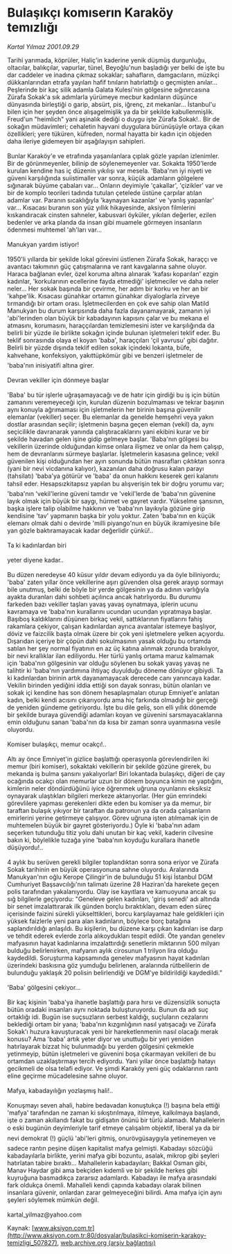 # Bulaşıkçı komıserın Karaköy temızlığı

*Kartal Yılmaz 2001.09.29*

<div class="pNewsDetailMainContent ctx_content" itemprop="articleBody">
 Tarihi yarımada, köprüler, Haliç'in kaderine yenik düşmüş durgunluğu, oltacılar, balıkçılar, vapurlar, tünel, Beyoğlu'nun başladığı yer belki de işte bu dar caddeler ve inadına çıkmaz sokaklar; sahafların, damgacıların, müzikçi dükkanlarından etrafa yayılan hafif tınıların hatırlattığı o geçmişten anılar... Peşlerinde bir kaç silik adamla Galata Kulesi'nin gölgesine sığınırcasına Zürafa Sokak'a sık adımlarla yürümeye mecbur kadınların düşünce dünyasında birleştiği o garip, absürt, pis, iğrenç, zıt mekanlar... İstanbul'u bilen için her şeyden önce alışagelmişlik ya da bir şekilde kabullenmişlik. Freud'un "heimlich" yani aşinalık dediği o duygu işte Zürafa Sokak!.. Bir de sokağın müdavimleri; cehaletin hayvani duygulara bürünüşüyle ortaya çıkan özellikleri; yere tüküren, küfreden, normal hayatta bir kadın için objeden daha ileriye gidemeyen bir aşağılayışın sahipleri.
 <br/>
 <br/>
 Bunlar Karaköy'e ve etrafında yaşanılanlara çıplak gözle yapılan izlenimler. Bir de görünmeyenler, bilinip de söylenemeyenler var. Sokakta 1950'lerde kurulan kendine has iç düzenin yıkılışı var mesela. 'Baba'nın iyi niyeti ve güveni karşılığında suiistimaller var sonra, küçük adamların gölgelere sığınarak büyüme çabaları var... Onların deyimiyle 'çakallar', 'çizikler' var ve bir de komplo teorileri tadında tutulan çetelede üstüne çarpılar atılan adamlar var. Paranın sıcaklığıyla 'kaynayan kazanlar' ve 'yanlış yapanlar' var... Kısacası buranın son yüz yıllık hikayesinde, aksiyon filmlerini kıskandıracak cinsten sahneler, kabusvari öyküler, yıkılan değerler, ezilen bedenler ve arka planda da insan gibi muamele görmeyen insanların ödenmesi muhtemel 'ah'ları var...
 <br/>
 <br/>
 Manukyan yardım istiyor!
 <br/>
 <br/>
 1950'li yıllarda bir şekilde lokal görevini üstlenen Zürafa Sokak, haraççı ve avantacı takımının güç çatışmalarına ve rant kavgalarına sahne oluyor. Haraca bağlanan evler, özel koruma altına alınarak 'kafası koparılan' ezgin kadınlar, 'korkularının ecellerine fayda etmediği' işletmeciler ve daha neler neler... Her sokak başında bir çevirme, her adım bir korku ve her an bir 'kahpe'lik. Kısacası günahkar ortamın günahkar diyaloglarla zirveye tırmandığı bir ortam orası. İşletmecilerden en çok eve sahip olan Matild Manukyan bu durum karşısında daha fazla dayanamayarak, zamanın iyi 'abi'lerinden olan büyük bir kabadayının kapısını çalar ve bu mekana el atmasını, korumasını, haraççılardan temizlemesini ister ve karşılığında da belirli bir yüzde ile birlikte sokağın içinde bulunan işletmeleri teklif eder. Bu teklif sonrasında olaya el koyan 'baba', haraççıları 'çil yavrusu' gibi dağıtır. Belirli bir yüzde dışında teklif edilen sokak içindeki lokanta, büfe, kahvehane, konfeksiyon, yakıttüpkömür gibi ve benzeri işletmeler de 'baba'nın inisiyatifi altına girer.
 <br/>
 <br/>
 Devran vekiller için dönmeye başlar
 <br/>
 <br/>
 'Baba' bu tür işlerle uğraşamayacağı ve de hatır için girdiği bu iş için bütün zamanını veremeyeceği için, kurulan düzenin bozulmaması ve tekrar başının aynı konuyla ağrımaması için işletmelerin her birinin başına güvenilir elemanlar (vekiller) seçer. Bu elemanlar da genelde hemşehri veya yakın dostlar arasından seçilir; işletmenin başına geçen eleman (vekil) da, aynı seçicilikle davranarak yanında çalıştıracaklarını yani ekibini kurar ve bir şekilde havadan gelen işine gidip gelmeye başlar. 'Baba'nın gölgesi bu vekillerin üzerinde olduğundan kimse onlara ilişmez ve onlar da hem çalışıp, hem de devranlarını sürmeye başlarlar. İşletmelerin kasasına gelince; vekil güvenilen kişi olduğundan her ayın sonunda bütün masrafları çıktıktan sonra (yani bir nevi vicdanına kalıyor), kazanılan daha doğrusu kalan parayı (tahsilatı) 'baba'ya götürür ve 'baba' da onun hakkını keserek geri kalanını tahsil eder. Hesapsızkitapsız yapılan bu alışverişin tek bir doğru yorumu var; 'baba'nın 'vekil'lerine güveni tamdır ve 'vekil'lerde de 'baba'nın güvenine layık olmak için büyük bir saygı, hürmet ve gayret vardır. Yükselme şansının, başka işlere talip olabilme hakkının ve 'baba'nın layıkıyla gözüne girip kendisine 'tav' yapmanın başka bir yolu yoktur. Zaten 'baba'nın en küçük elemanı olmak dahi o devirde 'milli piyango'nun en büyük ikramiyesine bile yan gözle baktıramayacak kadar değerlidir çünkü!..
 <br/>
 <br/>
 Ta ki kadınlardan biri
 <br/>
 <br/>
 yeter diyene kadar..
 <br/>
 <br/>
 Bu düzen neredeyse 40 küsur yıldır devam ediyordu ya da öyle biliniyordu; 'baba' zaten yıllar önce vekillerine aşırı güvenden olsa gerek arayıp sormayı bile unutmuş, belki de böyle bir yerde gölgesinin ya da adının varlığıyla ayakta duranları dahi sohbeti açılınca ancak hatırlıyordu. Bu durumu farkeden bazı vekiller taşları yavaş yavaş oynatmaya, iplerin ucunu kavramaya ve 'baba'nın kurallarını ucundan ucundan yıpratmaya başlar. Başıboş kaldıklarını düşünen birkaç vekil, sattıklarının fiyatlarını fahiş rakamlara çekiyor, çalışan kadınlardan ayrıca avantalar istemeye başlıyor, döviz ve faizcilik başta olmak üzere bir çok yeni işletmelere yelken açıyordu. Dışarıdan içeriye bir çöpün dahi sokulmasının yasak olduğu bu ortamda satılan her şey normal fiyatının en az üç katına alınmak zorunda bırakılıyor, bir nevi krallıklar ilan ediliyordu. Her türlü yanlış ortama maruz kalmamak için 'baba'nın gölgesinin var olduğu söylenen bu sokak yavaş yavaş ne talihtir ki 'baba'nın yardımına ihtiyaç duyulduğu döneme dönüyor gibiydi. Ta ki kadınlardan birinin artık dayanamayacak derecede canı yanıncaya kadar. Vekilin birinden yediğini iddia ettiği son dayak sonrası, bütün olanları ve sokak içi kendine has son dönem hesaplaşmaları oturup Emniyet'e anlatan kadın, belki kendi acısını çıkarıyordu ama hiç farkında olmadığı bir gerçeği de yeniden gündeme getiriyordu. İşte bu dile geliş, son elli yıllık dönemde bir şekilde buraya güvendiği adamları koyan ve güvenini sarsmayacaklarına emin olduğunu sanan 'baba'nın da kısa bir zaman sonra uyanmasına vesile oluyordu.
 <br/>
 <br/>
 Komiser bulaşıkçı, memur ocakçı!..
 <br/>
 <br/>
 Altı ay önce Emniyet'in gizlice başlattığı operasyonla görevlendirilen iki memur (biri komiser), sokaktaki vekillerin bir şekilde gözüne girerek, bu mekanda iş bulma şansını yakalıyorlar! Biri lokantada bulaşıkçı, diğeri de çay ocağında ocakçı olan memurlar uzun bir dönem boyunca kimin ne yaptığını, kimlerin neler döndürdüğünü iyice öğrenmek uğruna oyunlarını eksiksiz oynayarak ulaştıkları bilgileri merkeze aktarıyorlar. (Her gün emrindeki görevlilere yapması gerekenleri dikte eden bu komiser ya da memur, bir taraftan bulaşık yıkıyor bir taraftan da patronun ya da orada çalışanların emirlerini yerine getirmeye çalışıyor. Görev uğruna işten atılmamak için de muhtemelen büyük bir gayret gösteriyordu.) Öyle ki 'baba'nın adam seçerken tutunduğu titiz yolu dahi unutan bir kaç vekil, kaderin cilvesine bakın ki, böylelikle tuzağa yine 'baba'nın koyduğu kurallara ihanetle düşüyordu!..
 <br/>
 <br/>
 4 aylık bu serüven gerekli bilgiler toplandıktan sonra sona eriyor ve Zürafa Sokak tarihinin en büyük operasyonuna sahne oluyordu. Aralarında Manukyan'nın oğlu Kerope Çilingir'in de bulunduğu 51 kişi İstanbul DGM Cumhuriyet Başsavcılığı'nın talimatı üzerine 28 Haziran'da harekete geçen polis tarafından yakalanıyordu. Olay ise kayıtlara ve kamuoyuna ancak şu sığ bilgilerle geçiyordu: "Geneleve gelen kadınları, 'giriş senedi' adı altında bir senet imzalattırarak ilk günden borçlu bıraktıkları, devam eden süreç içerisinde faizini sürekli yükselttikleri, borcu karşılayamaz hale geldikleri için yüksek faizlerle yeni para alan kadınların, böylece borç batağına saplandırıldığı anlaşıldı. Bu kişilerin, bu düzene karşı çıkan kadınları ise darp ve tehdit ederek evlerde zorla alıkoydukları tespit edildi. Öte yandan genelev mafyasının hayat kadınlarına imzalattırdığı senetlerin miktarının 500 milyarı bulduğu belirlenirken, mafyanın aylık cirosunun 1 trilyon lira olduğu kaydedildi. Soruşturma kapsamında genelev mafyasının hayat kadınları üzerindeki baskısına göz yumduğu belirlenen, aralarında rütbelilerin de bulunduğu yaklaşık 20 polisin belirlendiği ve DGM'ye bildirildiği kaydedildi."
 <br/>
 <br/>
 'Baba' gölgesini çekiyor...
 <br/>
 <br/>
 Bir kaç kişinin 'baba'ya ihanetle başlattığı para hırsı ve düzensizlik sonuçta bütün oradaki insanları aynı noktada buluşturuyordu. Bunun da adı suç ortaklığı idi. Bugün ise suçsuzların serbest kaldığı, suçluların cezalarını beklediği ortam bir yana; 'baba'nın kızgınlığının nasıl yatışacağı ve Zürafa Sokak'ı huzura kavuşturacak yeni bir hareketlenmenin nasıl olacağı merak konusu? Ama 'baba' artık yeter diyor ve unuttuğu bir yeri yeniden hatırlayarak bizzat hiç bulunmadığı bu yerden gölgesini çekmekle yetinmeyip, bütün işletmeleri ve güvenini boşa çıkarmayan vekilleri de bu ortamdan uzaklaştırmayı tercih ediyordu. Yani yıllar önce başlattığı hatayı gecikmeli de olsa telafi ediyor. Ve şimdi Karaköy yeni güç odaklarının rantı eline geçirme mücadelesine sahne oluyor.
 <br/>
 <br/>
 Mafya, kabadayılığın yozlaşmış hali!..
 <br/>
 <br/>
 Konuşmayı seven ahali, habire bedavadan konuştukça (!) başına bela ettiği 'mafya' tarafından ne zaman ki sıkıştırılmaya, itilmeye, kalkılmaya başlandı, işte o zaman akıllandı fakat bu gidişatın önünü bir türlü alamadı. Mahallelerin o eski bugünün deyimleriyle tarif etmeye çalışalım objektif, liberal ya da bir nevi demokrat (!) güçlü 'abi'leri gitmiş, onurövgüsaygıyla yetinemeyen ve sadece rantın peşine düşen kapitalist mafya gelmişti. Kabadayı sözcüğü kabadayılarla birlikte, yerini mafya gibi bozuntu, asalak, mikrop gibi şeyleri hatırlatan tabire bıraktı... Mahallelerin kabadayıları; Bakkal Osman gibi, Manav Haydar gibi ama bekçiden kıdemli ve bir şekilde herkes gibi kuyruğuna basmadıkça zararsız adamlardı. Kabadayı ile mafya arasındaki fark oldukça önemli. Mahalleli kendi çapında kabadayı olarak bilinen insanlara güvenir, onlardan zarar gelmeyeceğini bilirdi. Ama mafya için aynı şeyleri söylemek mümkün değil.
 <br/>
 <br/>
 kartal_yilmaz@yahoo.com
 <br/>
</div>


Kaynak: [www.aksiyon.com.tr](http://www.aksiyon.com.tr:80/dosyalar/bulasikci-komiserin-karakoy-temizligi_507827), [web.archive.org (arşiv bağlantısı)](http://web.archive.org/web/20160229055036/http://www.aksiyon.com.tr:80/dosyalar/bulasikci-komiserin-karakoy-temizligi_507827)
